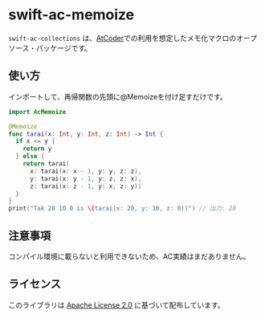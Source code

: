 # swift-ac-memoize

`swift-ac-collections` は、[AtCoder][atcoder]での利用を想定したメモ化マクロのオープソース・パッケージです。

## 使い方

インポートして、再帰関数の先頭に@Memoizeを付け足すだけです。


```swift
import AcMemoize
```

```swift
@Memoize
func tarai(x: Int, y: Int, z: Int) -> Int {
  if x <= y {
    return y
  } else {
    return tarai(
      x: tarai(x: x - 1, y: y, z: z),
      y: tarai(x: y - 1, y: z, z: x),
      z: tarai(x: z - 1, y: x, z: y))
  }
}
print("Tak 20 10 0 is \(tarai(x: 20, y: 10, z: 0))") // 出力: 20
```

## 注意事項

コンパイル環境に載らないと利用できないため、AC実績はまだありません。

## ライセンス

このライブラリは [Apache License 2.0](https://www.apache.org/licenses/LICENSE-2.0) に基づいて配布しています。  

[atcoder]: https://atcoder.jp/

